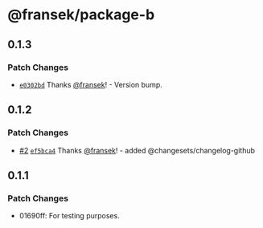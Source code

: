 # @fransek/package-b

## 0.1.3

### Patch Changes

- [`e0302bd`](https://github.com/fransek/package-monorepo-template/commit/e0302bdd081d0ada4b9baf7d8c1a1a8cfa89aa77) Thanks [@fransek](https://github.com/fransek)! - Version bump.

## 0.1.2

### Patch Changes

- [#2](https://github.com/fransek/package-monorepo-template/pull/2) [`ef5bca4`](https://github.com/fransek/package-monorepo-template/commit/ef5bca4374c159143a3fdcca87151bdda061e413) Thanks [@fransek](https://github.com/fransek)! - added @changesets/changelog-github

## 0.1.1

### Patch Changes

- 01690ff: For testing purposes.
